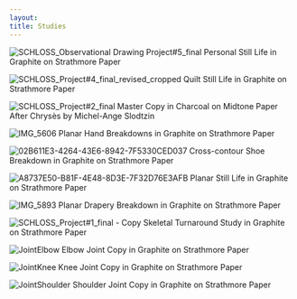 ```yaml
---
layout: 
title: Studies
---
```

![SCHLOSS_Observational Drawing Project#5_final](https://github.com/patchschloss/patchschloss.github.io/assets/14957489/c78d2c37-cba9-4647-a805-1ec1b277bf8e)
Personal Still Life in Graphite on Strathmore Paper

![SCHLOSS_Project#4_final_revised_cropped](https://github.com/patchschloss/patchschloss.github.io/assets/14957489/d9c24d5d-6fe5-459b-9456-1e162ef5198f)
Quilt Still Life in Graphite on Strathmore Paper

![SCHLOSS_Project#2_final](https://github.com/patchschloss/patchschloss.github.io/assets/14957489/c9d56d81-05cc-4297-929b-6f5a163fa89d)
Master Copy in Charcoal on Midtone Paper After Chrysès by Michel-Ange Slodtzin

![IMG_5606](https://github.com/patchschloss/patchschloss.github.io/assets/14957489/f00f334b-6218-47d0-8e71-e6da89a2f852)
Planar Hand Breakdowns in Graphite on Strathmore Paper

![02B611E3-4264-43E6-8942-7F5330CED037](https://github.com/patchschloss/patchschloss.github.io/assets/14957489/33292a27-acd3-468e-ace9-2c59bfdd5c0d)
Cross-contour Shoe Breakdown in Graphite on Strathmore Paper

![A8737E50-B81F-4E48-8D3E-7F32D76E3AFB](https://github.com/patchschloss/patchschloss.github.io/assets/14957489/206aea71-2672-47c7-a6f6-850bda1dc734)
Planar Still Life in Graphite on Strathmore Paper

![IMG_5893](https://github.com/patchschloss/patchschloss.github.io/assets/14957489/69caa023-6187-45a6-93c9-b028e6487516)
Planar Drapery Breakdown in Graphite on Strathmore Paper

![SCHLOSS_Project#1_final - Copy](https://github.com/patchschloss/patchschloss.github.io/assets/14957489/637d922e-c49e-419c-9b80-f3a6640f117c)
Skeletal Turnaround Study in Graphite on Strathmore Paper

![JointElbow](https://github.com/patchschloss/patchschloss.github.io/assets/14957489/96db504d-3c97-4114-84b9-3e8032dc2810)
Elbow Joint Copy in Graphite on Strathmore Paper

![JointKnee](https://github.com/patchschloss/patchschloss.github.io/assets/14957489/dee39de8-fdc3-4ca3-95d6-1f44fec3a5b2)
Knee Joint Copy in Graphite on Strathmore Paper

![JointShoulder](https://github.com/patchschloss/patchschloss.github.io/assets/14957489/58a42748-20f9-47ad-afa0-dfd3bd54001e)
Shoulder Joint Copy in Graphite on Strathmore Paper

